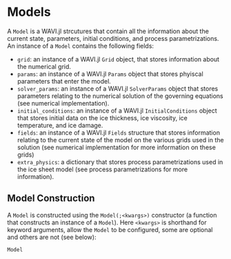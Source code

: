 # Models

A `Model` is a WAVI.jl strcutures that contain all the information about the current state, parameters, initial conditions, and process parametrizations. An instance of a `Model` contains the following fields:
- `grid`: an instance of a WAVI.jl `Grid` object, that stores information about the numerical grid.
- `params`: an instance of a WAVI.jl `Params` object that stores phyiscal parameters that enter the model.
- `solver_params`: an instance of a WAVI.jl `SolverParams` object that stores parameters relating to the numerical solution of the governing equations (see numerical implementation).
- `initial_conditions`: an instance of a WAVI.jl `InitialConditions` object that stores initial data on the ice thickness, ice viscosity, ice temperature, and ice damage.
- `fields`: an instance of a WAVI.jl `Fields` structure that stores information relating to the current state of the model on the various grids used in the solution (see numerical implementation for more information on these grids)
- `extra_physics`: a dictionary that stores process parametrizations used in the ice sheet model (see process parametrizations for more information).

## Model Construction
A `Model` is constructed using the `Model(;<kwargs>)` constructor (a function that constructs an instance of a `Model`). Here `<kwargs>` is shorthand for keyword arguments, allow the `Model` to be configured, some are optional and others are not (see below):

```@docs
Model
```
